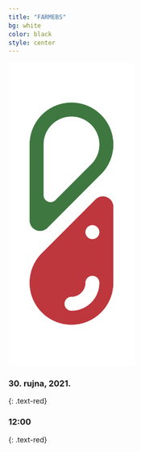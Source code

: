 ```yaml
---
title: "FARMEBS"
bg: white
color: black
style: center
---
```

 

<img src='img/logo.png' alt='FARMEBS' width='250'/>

### **30. rujna, 2021.**
 {: .text-red}
### 12:00
 {: .text-red}
